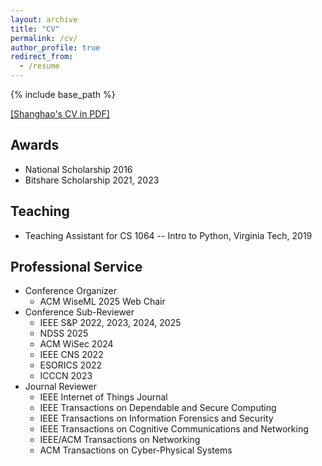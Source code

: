 ```yaml
---
layout: archive
title: "CV"
permalink: /cv/
author_profile: true
redirect_from:
  - /resume
---
```


{% include base_path %}

[[Shanghao's CV in PDF]](https://shishishi123.github.io/files/Shanghao_CV_Academic.pdf)

## Awards
- National Scholarship 2016
- Bitshare Scholarship 2021, 2023

## Teaching
- Teaching Assistant for CS 1064 -- Intro to Python, Virginia Tech, 2019

## Professional Service
- Conference Organizer
  * ACM WiseML 2025 Web Chair
- Conference Sub-Reviewer
  * IEEE S&P 2022, 2023, 2024, 2025
  * NDSS 2025
  * ACM WiSec 2024 
  * IEEE CNS 2022
  * ESORICS 2022
  * ICCCN 2023
- Journal Reviewer
  * IEEE Internet of Things Journal
  * IEEE Transactions on Dependable and Secure Computing
  * IEEE Transactions on Information Forensics and Security
  * IEEE Transactions on Cognitive Communications and Networking
  * IEEE/ACM Transactions on Networking
  * ACM Transactions on Cyber-Physical Systems

